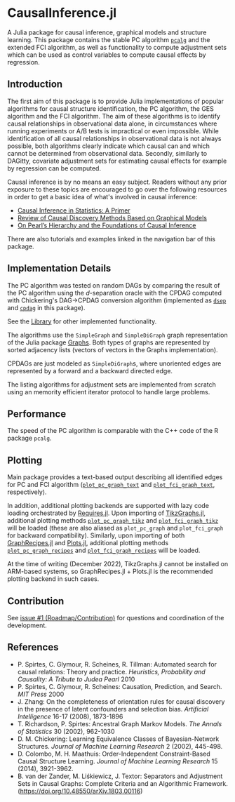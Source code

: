 # CausalInference.jl

A Julia package for causal inference, graphical models and structure learning. This package contains the stable PC algorithm [`pcalg`](@ref) and the extended FCI algorithm, as well as functionality to compute adjustment sets which can be used as control variables to compute causal effects by regression. 

## Introduction

The first aim of this package is to provide Julia implementations of popular algorithms for causal structure identification, the PC algorithm, the GES algorithm and the FCI algorithm. The aim of these algorithms is to identify causal relationships in observational data alone, in circumstances where running experiments or A/B tests is impractical or even impossible. While identification of all causal relationships in observational data is not always possible, both algorithms clearly indicate which causal can and which cannot be determined from observational data. Secondly, similarly to DAGitty, covariate adjustment sets for estimating causal effects for example by regression can be computed. 

Causal inference is by no means an easy subject. Readers without any prior exposure to these topics are encouraged to go over the following resources in order to get a basic idea of what's involved in causal inference:

- [Causal Inference in Statistics: A Primer](https://www.wiley.com/en-gb/Causal+Inference+in+Statistics%3A+A+Primer-p-9781119186847)
- [Review of Causal Discovery Methods Based on Graphical Models](https://www.frontiersin.org/articles/10.3389/fgene.2019.00524/full)
- [On Pearl’s Hierarchy and the Foundations of Causal Inference](https://causalai.net/r60.pdf)

There are also tutorials and examples linked in the navigation bar of this package.

## Implementation Details

The PC algorithm was tested on random DAGs by comparing the result of the PC algorithm using the *d*-separation oracle with the CPDAG computed with Chickering's DAG->CPDAG conversion algorithm (implemented as [`dsep`](@ref) and [`cpdag`](@ref) in this package).

See the [Library](https://mschauer.github.io/CausalInference.jl/latest/library/) for other implemented functionality.

The algorithms use the `SimpleGraph` and `SimpleDiGraph` graph representation of the Julia package [Graphs](https://github.com/JuliaGraphs/Graphs.jl).
Both types of graphs are represented by sorted adjacency lists (vectors of vectors in the Graphs implementation).

CPDAGs are just modeled as `SimpleDiGraph`s, where unoriented edges are represented by a forward and a backward directed edge.

The listing algorithms for adjustment sets are implemented from scratch using an memority efficient iterator protocol to handle large problems.

## Performance
The speed of the PC algorithm is comparable with the C++ code of the R package `pcalg`.

## Plotting
Main package provides a text-based output describing all identified edges for PC and FCI algorithm ([`plot_pc_graph_text`](@ref) and [`plot_fci_graph_text`](@ref), respectively).

In addition, additional plotting backends are supported with lazy code loading orchestrated by [Requires.jl](https://github.com/JuliaPackaging/Requires.jl). Upon importing of [TikzGraphs.jl](https://github.com/JuliaTeX/TikzGraphs.jl), additional plotting methods [`plot_pc_graph_tikz`](@ref) and [`plot_fci_graph_tikz`](@ref) will be loaded (these are also aliased as `plot_pc_graph` and `plot_fci_graph` for backward compatibility). Similarly, upon importing of both [GraphRecipes.jl](https://github.com/JuliaPlots/GraphRecipes.jl) and [Plots.jl](https://github.com/JuliaPlots/Plots.jl), additional plotting methods [`plot_pc_graph_recipes`](@ref) and [`plot_fci_graph_recipes`](@ref) will be loaded.

At the time of writing (December 2022), TikzGraphs.jl cannot be installed on ARM-based systems, so GraphRecipes.jl + Plots.jl is the recommended plotting backend in such cases.

## Contribution
See [issue #1 (Roadmap/Contribution)](https://github.com/mschauer/CausalInference.jl/issues/1) for questions and coordination of the development.

## References

* P. Spirtes, C. Glymour, R. Scheines, R. Tillman: Automated search for causal relations: Theory and practice. *Heuristics, Probability and Causality: A Tribute to Judea Pearl* 2010
* P. Spirtes, C. Glymour, R. Scheines: Causation, Prediction, and Search. *MIT Press* 2000
* J. Zhang: On the completeness of orientation rules for causal discovery in the presence of latent confounders and selection bias. *Artificial Intelligence* 16-17 (2008), 1873-1896
* T. Richardson, P. Spirtes: Ancestral Graph Markov Models. *The Annals of Statistics* 30 (2002), 962-1030
* D. M. Chickering: Learning Equivalence Classes of Bayesian-Network Structures. *Journal of Machine Learning Research* 2 (2002), 445-498.
* D. Colombo, M. H. Maathuis: Order-Independent Constraint-Based Causal Structure Learning. *Journal of Machine Learning Research* 15 (2014), 3921-3962.
* B. van der Zander, M. Liśkiewicz, J. Textor: Separators and Adjustment Sets in Causal Graphs: Complete Criteria and an Algorithmic Framework. (https://doi.org/10.48550/arXiv.1803.00116)

